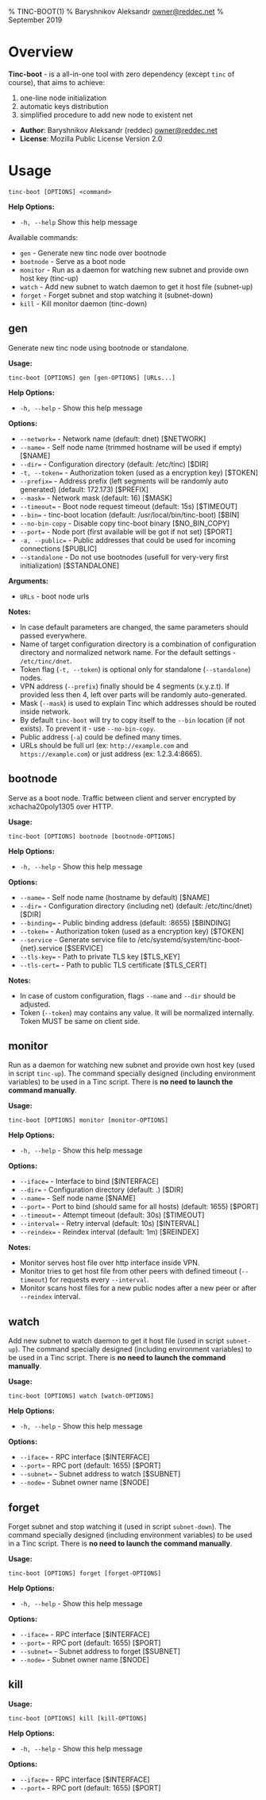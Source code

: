 % TINC-BOOT(1)
% Baryshnikov Aleksandr <owner@reddec.net>
% September 2019

# Overview

**Tinc-boot** - is a all-in-one tool with zero dependency (except `tinc` of course), that aims to achieve:

1. one-line node initialization
2. automatic keys distribution
3. simplified procedure to add new node to existent net

* **Author**: Baryshnikov Aleksandr (reddec) <owner@reddec.net>
* **License**: Mozilla Public License Version 2.0

# Usage

`tinc-boot [OPTIONS] <command>`


**Help Options:**

*  `-h, --help`  Show this help message

Available commands:

* `gen`       - Generate new tinc node over bootnode  
* `bootnode`  - Serve as a boot node
* `monitor`   - Run as a daemon for watching new subnet and provide own host key (tinc-up)
* `watch`     - Add new subnet to watch daemon to get it host file (subnet-up)
* `forget`    - Forget subnet and stop watching it (subnet-down)
* `kill`      - Kill monitor daemon (tinc-down)

## gen

Generate new tinc node using bootnode or standalone.  

**Usage:**

`tinc-boot [OPTIONS] gen [gen-OPTIONS] [URLs...]`

**Help Options:**

* `-h, --help` -            Show this help message

**Options:**

* `--network=`    - Network name (default: dnet) [$NETWORK]
* `--name=`       - Self node name (trimmed hostname will be used if empty) [$NAME]
* `--dir=`        - Configuration directory (default: /etc/tinc) [$DIR]
* `-t, --token=`  - Authorization token (used as a encryption key) [$TOKEN]
* `--prefix=`     - Address prefix (left segments will be randomly auto generated) (default: 172.173) [$PREFIX]
* `--mask=`       - Network mask (default: 16) [$MASK]
* `--timeout=`    - Boot node request timeout (default: 15s) [$TIMEOUT]
* `--bin=`        - tinc-boot location (default: /usr/local/bin/tinc-boot) [$BIN]
* `--no-bin-copy` - Disable copy tinc-boot binary [$NO_BIN_COPY]
* `--port=`       - Node port (first available will be got if not set) [$PORT]
* `-a, --public=` - Public addresses that could be used for incoming connections [$PUBLIC]
* `--standalone`  - Do not use bootnodes (usefull for very-very first initialization) [$STANDALONE]

**Arguments:**
  
* `URLs`          - boot node urls


**Notes:**

* In case default parameters are changed, the same parameters should passed everywhere.
* Name of target configuration directory is a combination of configuration directory and normalized network name. 
For the default settings - `/etc/tinc/dnet`.
* Token flag (`-t, --token`) is optional only for standalone (`--standalone`) nodes.
* VPN address (`--prefix`) finally should be 4 segments (x.y.z.t). 
If provided less then 4, left over parts will be randomly auto-generated.
* Mask (`--mask`) is used to explain Tinc which addresses should be routed inside network.
* By default `tinc-boot` will try to copy itself to the `--bin` location (if not exists). To prevent it - use `--no-bin-copy`.
* Public address (`-a`) could be defined many times.
* URLs should be full url (ex: `http://example.com` and `https://example.com`) or just address (ex: 1.2.3.4:8665). 

## bootnode

Serve as a boot node. Traffic between client and server encrypted by xchacha20poly1305 over HTTP.

**Usage:**

`tinc-boot [OPTIONS] bootnode [bootnode-OPTIONS]`
  
**Help Options:**

* `-h, --help` -            Show this help message

**Options:**
          
* `--name=`     - Self node name (hostname by default) [$NAME]
* `--dir=`      - Configuration directory (including net) (default: /etc/tinc/dnet) [$DIR]
* `--binding=`  - Public binding address (default: :8655) [$BINDING]
* `--token=`    - Authorization token (used as a encryption key) [$TOKEN]
* `--service`   - Generate service file to /etc/systemd/system/tinc-boot-{net}.service [$SERVICE]
* `--tls-key=`  - Path to private TLS key [$TLS_KEY]
* `--tls-cert=` - Path to public TLS certificate [$TLS_CERT]

**Notes:**

* In case of custom configuration, flags `--name` and `--dir` should be adjusted.
* Token (`--token`) may contains any value. It will be normalized internally. Token MUST be same on client side.

## monitor

Run as a daemon for watching new subnet and provide own host key (used in script `tinc-up`). 
The command specially designed (including environment variables) to be used in a Tinc script. 
There is **no need to launch the command manually**. 

**Usage:**

`tinc-boot [OPTIONS] monitor [monitor-OPTIONS]`

**Help Options:**

* `-h, --help` -            Show this help message

**Options:**

* `--iface=`    - Interface to bind [$INTERFACE]
* `--dir=`      - Configuration directory (default: .) [$DIR]
* `--name=`     - Self node name [$NAME]
* `--port=`     - Port to bind (should same for all hosts) (default: 1655) [$PORT]
* `--timeout=`  - Attempt timeout (default: 30s) [$TIMEOUT]
* `--interval=` - Retry interval (default: 10s) [$INTERVAL]
* `--reindex=`  - Reindex interval (default: 1m) [$REINDEX]

**Notes:**

* Monitor serves host file over http interface inside VPN.
* Monitor tries to get host file from other peers with defined timeout (`--timeout`) for requests every `--interval`.
* Monitor scans host files for a new public nodes after a new peer or after `--reindex` interval.

## watch

Add new subnet to watch daemon to get it host file (used in script `subnet-up`).
The command specially designed (including environment variables) to be used in a Tinc script. 
There is **no need to launch the command manually**.

**Usage:**

`tinc-boot [OPTIONS] watch [watch-OPTIONS]`

**Help Options:**

* `-h, --help` -            Show this help message

**Options:**

* `--iface=`  - RPC interface [$INTERFACE]
* `--port=`   - RPC port (default: 1655) [$PORT]
* `--subnet=` - Subnet address to watch [$SUBNET]
* `--node=`   - Subnet owner name [$NODE]


## forget

Forget subnet and stop watching it (used in script `subnet-down`).
The command specially designed (including environment variables) to be used in a Tinc script. 
There is **no need to launch the command manually**.

**Usage:**

`tinc-boot [OPTIONS] forget [forget-OPTIONS]`

**Help Options:**

* `-h, --help` -            Show this help message

**Options:**

* `--iface=`  - RPC interface [$INTERFACE]
* `--port=`   - RPC port (default: 1655) [$PORT]
* `--subnet=` - Subnet address to forget [$SUBNET]
* `--node=`   - Subnet owner name [$NODE]

## kill


**Usage:**

`tinc-boot [OPTIONS] kill [kill-OPTIONS]`

**Help Options:**

* `-h, --help` -            Show this help message


**Options:**
          
* `--iface=` - RPC interface [$INTERFACE]
* `--port=`  - RPC port (default: 1655) [$PORT]

